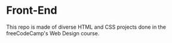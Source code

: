 # Front-End

This repo is made of diverse HTML and CSS projects done in the freeCodeCamp's Web Design course.
